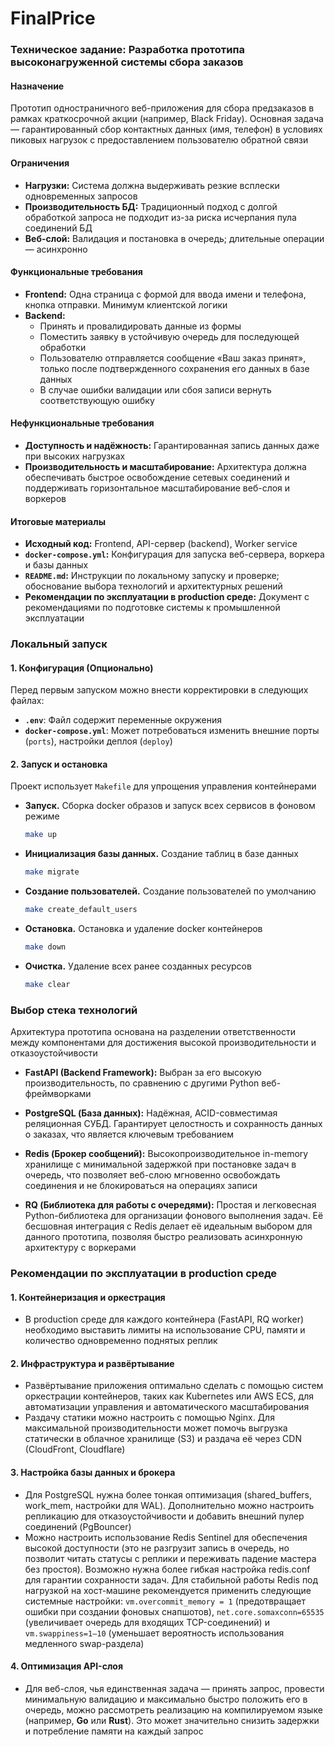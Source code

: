 # FinalPrice  

### Техническое задание: Разработка прототипа высоконагруженной системы сбора заказов

#### Назначение

Прототип одностраничного веб-приложения для сбора предзаказов в рамках краткосрочной акции (например, Black Friday).
Основная задача — гарантированный сбор контактных данных (имя, телефон) в условиях пиковых нагрузок с предоставлением пользователю обратной связи

#### Ограничения

*   **Нагрузки:** Система должна выдерживать резкие всплески одновременных запросов
*   **Производительность БД:** Традиционный подход с долгой обработкой запроса не подходит из-за риска исчерпания пула соединений БД
*   **Веб-слой:** Валидация и постановка в очередь; длительные операции — асинхронно

#### Функциональные требования

*   **Frontend:** Одна страница с формой для ввода имени и телефона, кнопка отправки. Минимум клиентской логики
  *   **Backend:**
      - Принять и провалидировать данные из формы
      - Поместить заявку в устойчивую очередь для последующей обработки
      - Пользователю отправляется сообщение «Ваш заказ принят», только после подтвержденного сохранения его данных в базе данных
      - В случае ошибки валидации или сбоя записи вернуть соответствующую ошибку

#### Нефункциональные требования

*   **Доступность и надёжность:** Гарантированная запись данных даже при высоких нагрузках
*   **Производительность и масштабирование:** Архитектура должна обеспечивать быстрое освобождение сетевых соединений и поддерживать горизонтальное масштабирование веб-слоя и воркеров

#### Итоговые материалы

*   **Исходный код:** Frontend, API-сервер (backend), Worker service
*   **`docker-compose.yml`:** Конфигурация для запуска веб-сервера, воркера и базы данных
*   **`README.md`:** Инструкции по локальному запуску и проверке; обоснование выбора технологий и архитектурных решений
*   **Рекомендации по эксплуатации в production среде:** Документ с рекомендациями по подготовке системы к промышленной эксплуатации


### Локальный запуск

#### 1. Конфигурация (Опционально)

Перед первым запуском можно внести корректировки в следующих файлах:

*   **`.env`**: Файл содержит переменные окружения
*   **`docker-compose.yml`**: Может потребоваться изменить внешние порты (`ports`), настройки деплоя (`deploy`)

#### 2. Запуск и остановка

Проект использует `Makefile` для упрощения управления контейнерами

*   **Запуск.** Сборка docker образов и запуск всех сервисов в фоновом режиме
    ```bash
    make up
    ```
*   **Инициализация базы данных.** Создание таблиц в базе данных
    ```bash
    make migrate
    ```
*   **Создание пользователей.** Создание пользователей по умолчанию
    ```bash
    make create_default_users
    ```
*   **Остановка.** Остановка и удаление docker контейнеров
    ```bash
    make down
    ```
*   **Очистка.** Удаление всех ранее созданных ресурсов
    ```bash
    make clear
    ```


### Выбор стека технологий

Архитектура прототипа основана на разделении ответственности между компонентами для достижения высокой производительности и отказоустойчивости

*   **FastAPI (Backend Framework):**
    Выбран за его высокую производительность, по сравнению с другими Python веб-фреймворками

*   **PostgreSQL (База данных):**
    Надёжная, ACID-совместимая реляционная СУБД. Гарантирует целостность и сохранность данных о заказах, что является ключевым требованием

*   **Redis (Брокер сообщений):**
    Высокопроизводительное in-memory хранилище с минимальной задержкой при постановке задач в очередь, что позволяет веб-слою мгновенно освобождать соединения и не блокироваться на операциях записи

*   **RQ (Библиотека для работы с очередями):**
    Простая и легковесная Python-библиотека для организации фонового выполнения задач. Её бесшовная интеграция с Redis делает её идеальным выбором для данного прототипа, позволяя быстро реализовать асинхронную архитектуру с воркерами


### Рекомендации по эксплуатации в production среде

#### 1. Контейнеризация и оркестрация
*   В production среде для каждого контейнера (FastAPI, RQ worker) необходимо выставить лимиты на использование CPU, памяти и количество одновременно поднятых реплик

#### 2. Инфраструктура и развёртывание

*   Развёртывание приложения оптимально сделать с помощью систем оркестрации контейнеров, таких как Kubernetes или AWS ECS, для автоматизации управления и автоматического масштабирования
*   Раздачу статики можно настроить с помощью Nginx. Для максимальной производительности может помочь выгрузка статически в облачное хранилище (S3) и раздача её через CDN (CloudFront, Cloudflare)

#### 3. Настройка базы данных и брокера

*   Для PostgreSQL нужна более тонкая оптимизация (shared_buffers, work_mem, настройки для WAL). Дополнительно можно настроить репликацию для отказоустойчивости и добавить внешний пулер соединений (PgBouncer)
*   Можно настроить использование Redis Sentinel для обеспечения высокой доступности (это не разгрузит запись в очередь, но позволит читать статусы с реплики и переживать падение мастера без простоя). Возможно нужна более гибкая настройка redis.conf для гарантии сохранности задач. Для стабильной работы Redis под нагрузкой на хост-машине рекомендуется применить следующие системные настройки: `vm.overcommit_memory = 1` (предотвращает ошибки при создании фоновых снапшотов), `net.core.somaxconn=65535` (увеличивает очередь для входящих TCP-соединений) и `vm.swappiness=1–10` (уменьшает вероятность использования медленного swap-раздела)

#### 4. Оптимизация API-слоя

*   Для веб-слоя, чья единственная задача — принять запрос, провести минимальную валидацию и максимально быстро положить его в очередь, можно рассмотреть реализацию на компилируемом языке (например, **Go** или **Rust**). Это может значительно снизить задержки и потребление памяти на каждый запрос
